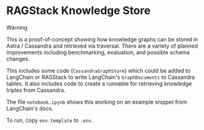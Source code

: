 # RAGStack Knowledge Store

> [!WARNING]
> This is a proof-of-concept showing how knowledge graphs can be stored in Astra
> / Cassandra and retrieved via traversal. There are a variety of planned improvements
> including benchmarking, evaluation, and possible schema changes.

This includes some code (`CassandraGraphStore`) which could be added to
LangChain or RAGStack to write LangChain's `GraphDocuments` to Cassandra tables.
It also includes code to create a runnable for retrieving knowledge triples from
Cassandra.

The file `notebook.ipynb` shows this working on an example snippet from
LangChain's docs.

To run, copy `env.template` to `.env`.